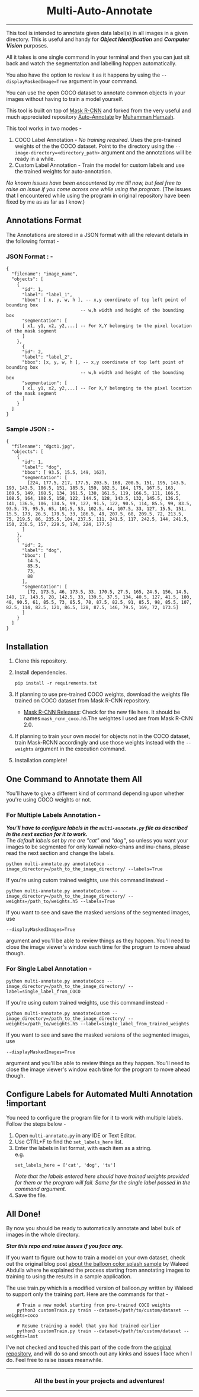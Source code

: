# <center>Multi-Auto-Annotate</center>

---

This tool is intended to annotate given data label(s) in all images in a given directory. This is useful and handy for ***Object Identification*** and ***Computer Vision*** purposes.

All it takes is one single command in your terminal and then you can just sit back and watch the segmentation and labelling happen automatically.

You also have the option to review it as it happens by using the `--displayMaskedImage=True` argument in your command.

You can use the open COCO dataset to annotate common objects in your images without having to train a model yourself.

This tool is built on top of [Mask R-CNN](https://github.com/matterport/Mask_RCNN) and forked from the very useful and much appreciated repository [Auto-Annotate](https://github.com/mdhmz1/Auto-Annotate) by [Muhamman Hamzah](https://github.com/mdhmz1).

This tool works in two modes -

1. COCO Label Annotation - *No training required*. Uses the pre-trained weights of the the COCO dataset. Point to the directory using the `--image-directory=<directory_path>` argument and the annotations will be ready in a while.
2. Custom Label Annotation - Train the model for custom labels  and use the trained weights for auto-annotation.

*No known issues have been encountered by me till now, but feel free to raise an issue if you come across one while using the program.* (The issues that I encountered while using the program in original repository have been fixed by me as as far as I know.)

## Annotations Format

The Annotations are stored in a JSON format with all the relevant details in the following format -

### JSON Format : -

```
{
  "filename": "image_name",
  "objects": [
    {
      "id": 1,
      "label": "label_1",
      "bbox": [ x, y, w, h ], -- x,y coordinate of top left point of bounding box
                            -- w,h width and height of the bounding box
      "segmentation": [
      [ x1, y1, x2, y2,...] -- For X,Y belonging to the pixel location of the mask segment
      ]
    },
      {
      "id": 2,
      "label": "label_2",
      "bbox": [x, y, w, h ], -- x,y coordinate of top left point of bounding box
                            -- w,h width and height of the bounding box
      "segmentation": [
      [ x1, y1, x2, y2,...] -- For X,Y belonging to the pixel location of the mask segment
      ]
    }
  ]
}
```

### Sample JSON : -

```
{
  "filename": "dgct1.jpg",
  "objects": [
    {
      "id": 1,
      "label": "dog",
      "bbox": [ 93.5, 15.5, 149, 162],
      "segmentation": [
        [224, 177.5, 217, 177.5, 203.5, 168, 200.5, 151, 195, 143.5, 193, 143.5, 186.5, 151, 185.5, 159, 182.5, 164, 175, 167.5, 163, 169.5, 149, 168.5, 134, 161.5, 130, 161.5, 119, 166.5, 111, 166.5, 108.5, 164, 108.5, 158, 122, 144.5, 128, 143.5, 132, 145.5, 136.5, 141, 136.5, 106, 134.5, 99, 127, 91.5, 122, 90.5, 114, 85.5, 99, 83.5, 93.5, 75, 95.5, 65, 101.5, 53, 102.5, 44, 107.5, 33, 127, 15.5, 151, 15.5, 173, 26.5, 179.5, 33, 186.5, 49, 207.5, 68, 209.5, 72, 213.5, 75, 219.5, 86, 235.5, 104, 237.5, 111, 241.5, 117, 242.5, 144, 241.5, 150, 236.5, 157, 229.5, 174, 224, 177.5]
      ]
    },
    {
      "id": 2,
      "label": "dog",
      "bbox": [
        14.5,
        85.5,
        73,
        88
      ],
      "segmentation": [
        [72, 173.5, 46, 173.5, 33, 170.5, 27.5, 165, 24.5, 156, 14.5, 148, 17, 143.5, 28, 142.5, 33, 139.5, 37.5, 134, 40.5, 127, 41.5, 100, 48, 90.5, 61, 85.5, 73, 85.5, 78, 87.5, 82.5, 91, 85.5, 98, 85.5, 107, 82.5, 114, 82.5, 121, 86.5, 128, 87.5, 146, 79.5, 169, 72, 173.5]
      ]
    }
  ]
}
```

## Installation

1. Clone this repository.
2. Install dependencies.
	```
	pip install -r requirements.txt
	```
3. If planning to use pre-trained COCO weights, download the weights file trained on COCO dataset from Mask R-CNN repository.
	- [Mask R-CNN Releases](https://github.com/matterport/Mask_RCNN/releases): Check for the new file here. It should be names `mask_rcnn_coco.h5`.The weightes I used are from Mask R-CNN 2.0.
	
4. If planning to train your own model for objects not in the COCO dataset, train Mask-RCNN accordingly and use those weights instead with the `--weights` argument in the execution command.
5. Installation complete!

## One Command to Annotate them All

You'll have to give a different kind of command depending upon whether you're using COCO weights or not.

### For Multiple Labels Annotation -

***You'll have to configure labels in the `multi-annotate.py` file as described in the next section for it to work.*** <br>
The *default labels set by me are "cat" and "dog"*, so unless you want your images to be segmented for only kawaii neko-chans and inu-chans, please read the next section and change the labels.

```
python multi-annotate.py annotateCoco --image_directory=/path_to_the_image_directory/ --labels=True
```

If you're using cutom trained weights, use this command instead -

```
python multi-annotate.py annotateCustom --image_directory=/path_to_the_image_directory/ --weights=/path_to/weights.h5 --labels=True
```

If you want to see and save the masked versions of the segmented images, use
```
--displayMaskedImages=True
```
argument and you'll be able to review things as they happen. You'll need to close the image viewer's window each time for the program to move ahead though.


### For Single Label Annotation -

```
python multi-annotate.py annotateCoco --image_directory=/path_to_the_image_directory/ --label=single_label_from_COCO
```

If you're using cutom trained weights, use this command instead -

```
python multi-annotate.py annotateCustom --image_directory=/path_to_the_image_directory/ --weights=/path_to/weights.h5 --label=single_label_from_trained_weights
```

If you want to see and save the masked versions of the segmented images, use
```
--displayMaskedImages=True
```
argument and you'll be able to review things as they happen. You'll need to close the image viewer's window each time for the program to move ahead though.

## Configure Labels for Automated Multi Annotation !important

You need to configure the program file for it to work with multiple labels. Follow the steps below -

1. Open `multi-annotate.py` in any IDE or Text Editor.
2. Use CTRL+F to find the `set_labels_here` list.
3. Enter the labels in list format, with each item as a string. <br>
	e.g.
	```
	set_labels_here = ['cat', 'dog', 'tv']
	```
	*Note that the labels entered here should have trained weights provided for them or the program will fail. Same for the single label passed in the command argument.*
4. Save the file.

## All Done!

By now you should be ready to automatically annotate and label bulk of images in the whole directory. <br>

***Star this repo and raise issues if you face any.***

If you want to figure out how to train a model on your own dataset, check out the original blog post [about the balloon color splash sample](https://engineering.matterport.com/splash-of-color-instance-segmentation-with-mask-r-cnn-and-tensorflow-7c761e238b46) by Waleed Abdulla where he explained the process starting from annotating images to training to using the results in a sample application.

The use train.py which is a modified version of balloon.py written by Waleed to support only the training part. Here are the commands for that -

```
    # Train a new model starting from pre-trained COCO weights
    python3 customTrain.py train --dataset=/path/to/custom/dataset --weights=coco

    # Resume training a model that you had trained earlier
    python3 customTrain.py train --dataset=/path/to/custom/dataset --weights=last
```

I've not checked and touched this part of the code from the [original repository](https://github.com/mdhmz1/Auto-Annotate), and will do so and smooth out any kinks and issues I face when I do. Feel free to raise issues meanwhile.

---

### <center> All the best in your projects and adventures! </center>

---